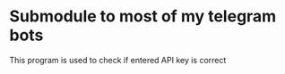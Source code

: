 # Submodule to most of my telegram bots
This program is used to check if entered API key is correct

